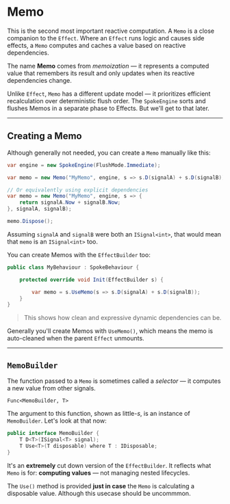 # Memo

This is the second most important reactive computation. A `Memo` is a close companion to the `Effect`. Where an `Effect` runs logic and causes side effects, a `Memo` computes and caches a value based on reactive dependencies.

The name **Memo** comes from _memoization_ — it represents a computed value that remembers its result and only updates when its reactive dependencies change.

Unlike `Effect`, `Memo` has a different update model — it prioritizes efficient recalculation over deterministic flush order. The `SpokeEngine` sorts and flushes Memos in a separate phase to Effects. But we'll get to that later.

---

## Creating a Memo

Although generally not needed, you can create a `Memo` manually like this:

```csharp
var engine = new SpokeEngine(FlushMode.Immediate);

var memo = new Memo("MyMemo", engine, s => s.D(signalA) + s.D(signalB));

// Or equivalently using explicit dependencies
var memo = new Memo("MyMemo", engine, s => {
    return signalA.Now + signalB.Now;
}, signalA, signalB);

memo.Dispose();
```

Assuming `signalA` and `signalB` were both an `ISignal<int>`, that would mean that `memo` is an `ISignal<int>` too.

You can create Memos with the `EffectBuilder` too:

```csharp
public class MyBehaviour : SpokeBehaviour {

    protected override void Init(EffectBuilder s) {

        var memo = s.UseMemo(s => s.D(signalA) + s.D(signalB));
    }
}
```

> This shows how clean and expressive dynamic dependencies can be.

Generally you'll create Memos with `UseMemo()`, which means the memo is auto-cleaned when the parent `Effect` unmounts.

---

## `MemoBuilder`

The function passed to a `Memo` is sometimes called a _selector_ — it computes a new value from other signals.

`Func<MemoBuilder, T>`

The argument to this function, shown as little-_s_, is an instance of `MemoBuilder`. Let's look at that now:

```csharp
public interface MemoBuilder {
    T D<T>(ISignal<T> signal);
    T Use<T>(T disposable) where T : IDisposable;
}
```

It's an **extremely** cut down version of the `EffectBuilder`. It reflects what `Memo` is for: **computing values** — not managing nested lifecycles.

The `Use()` method is provided **just in case** the `Memo` is calculating a disposable value. Although this usecase should be uncommmon.
